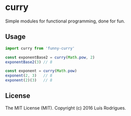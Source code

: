 # curry

Simple modules for functional programming, done for fun.

## Usage

```javascript
import curry from 'funny-curry'

const exponentBase2 = curry(Math.pow, 2)
exponentBase2(3) // 8

const exponent = curry(Math.pow)
exponent(2, 3)   // 8
exponent(2)(3)   // 8
```

## License

The MIT License (MIT). Copyright (c) 2016 Luís Rodrigues.
